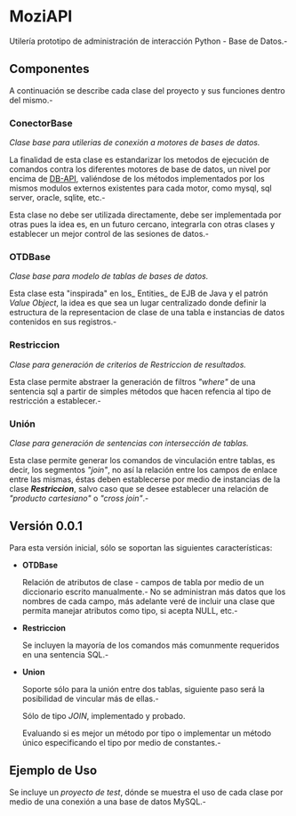 MoziAPI
=======

Utilería prototipo de administración de interacción Python - Base de Datos.-

##  Componentes
A continuación se describe cada clase del proyecto y sus funciones dentro del mismo.-

### ConectorBase
_Clase base para utilerias de conexión a motores de bases de datos._

La finalidad de esta clase es estandarizar los metodos de ejecución de comandos contra los diferentes motores de base de datos, un nivel por encima de [DB-API](http://legacy.python.org/dev/peps/pep-0249/), valiéndose de los métodos implementados por los mismos modulos externos existentes para cada motor, como mysql, sql server, oracle, sqlite, etc.-

Esta clase no debe ser utilizada directamente, debe ser implementada por otras pues la idea es, en un futuro cercano, integrarla con otras clases y establecer un mejor control de las sesiones de datos.-

### OTDBase
_Clase base para modelo de tablas de bases de datos._

Esta clase esta "inspirada" en los_ Entities_ de EJB de Java y el patrón _Value Object_, la idea es que sea un lugar centralizado donde definir la estructura de la representacion de clase de una tabla e instancias de datos contenidos en sus registros.-

### Restriccion
_Clase para generación de criterios de Restriccion de resultados._

Esta clase permite abstraer la generación de filtros _"where"_ de una sentencia sql a partir de simples métodos que hacen refencia al tipo de restricción a establecer.-

### Unión
_Clase para generación de sentencias con intersección de tablas._

Esta clase permite generar los comandos de vinculación entre tablas, es decir, los segmentos _"join"_, no así la relación entre los campos de enlace entre las mismas, éstas deben establecerse por medio de instancias de la clase **_Restriccion_**, salvo caso que se desee establecer una relación de _"producto cartesiano"_ o _"cross join"_.-

## Versión 0.0.1

Para esta versión inicial, sólo se soportan las siguientes características:

- **OTDBase**

	Relación de atributos de clase - campos de tabla por medio de un diccionario escrito manualmente.-
    No se administran más datos que los nombres de cada campo, más adelante veré de incluir una clase que permita manejar atributos como tipo, si acepta NULL, etc.-
    
- **Restriccion**

	Se incluyen la mayoría de los comandos más comunmente requeridos en una sentencia SQL.-
    
- **Union**
	
    Soporte sólo para la unión entre dos tablas, siguiente paso será la posibilidad de vincular más de ellas.-

	Sólo de tipo _JOIN_, implementado y probado.
    
    Evaluando si es mejor un método por tipo o implementar un método único especificando el tipo por medio de constantes.-

## Ejemplo de Uso

Se incluye un _proyecto de test_, dónde se muestra el uso de cada clase por medio de una conexión a una base de datos MySQL.-


